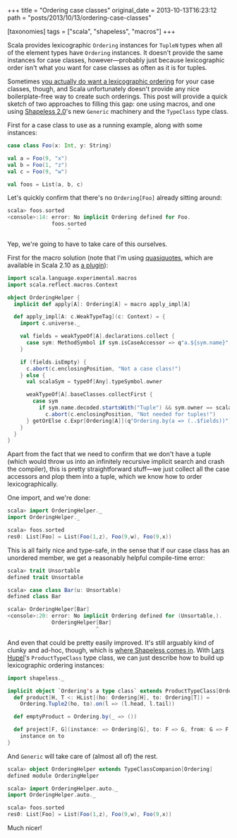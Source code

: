 +++
title = "Ordering case classes"
original_date = 2013-10-13T16:23:12
path = "posts/2013/10/13/ordering-case-classes"

[taxonomies]
tags = ["scala", "shapeless", "macros"]
+++

Scala provides lexicographic `Ordering` instances for
`TupleN` types when all of the element types have `Ordering` instances.
It doesn't provide the same instances for case classes, however—probably
just because lexicographic order isn't what you want for case classes as
often as it is for tuples.

Sometimes [you actually do want a lexicographic ordering](https://stackoverflow.com/q/19345030/334519)
for your case classes, though, and Scala unfortunately doesn't provide any nice
boilerplate-free way to create such orderings. This post will provide a
quick sketch of two approaches to filling this gap: one using macros, and
one using [Shapeless 2.0](https://github.com/milessabin/shapeless)'s new `Generic` machinery
and the `TypeClass` type class.

First for a case class to use as a running example, along with some instances:

``` scala
case class Foo(x: Int, y: String)

val a = Foo(9, "x")
val b = Foo(1, "z")
val c = Foo(9, "w")

val foos = List(a, b, c)
```

Let's quickly confirm that there's no `Ordering[Foo]` already sitting around:

``` scala
scala> foos.sorted
<console>:14: error: No implicit Ordering defined for Foo.
              foos.sorted
                   ^
```

Yep, we're going to have to take care of this ourselves.

<!-- more -->

First for the macro solution (note that I'm using [quasiquotes](https://meta.plasm.us/posts/2013/09/06/quasiquotes-for-multiple-parameter-lists/),
which are available in Scala 2.10 as [a plugin](http://docs.scala-lang.org/overviews/macros/paradise.html)):

``` scala
import scala.language.experimental.macros
import scala.reflect.macros.Context

object OrderingHelper {
  implicit def apply[A]: Ordering[A] = macro apply_impl[A]

  def apply_impl[A: c.WeakTypeTag](c: Context) = {
    import c.universe._

    val fields = weakTypeOf[A].declarations.collect {
      case sym: MethodSymbol if sym.isCaseAccessor => q"a.${sym.name}"
    }

    if (fields.isEmpty) {
      c.abort(c.enclosingPosition, "Not a case class!")
    } else {
      val scalaSym = typeOf[Any].typeSymbol.owner

      weakTypeOf[A].baseClasses.collectFirst {
        case sym
          if sym.name.decoded.startsWith("Tuple") && sym.owner == scalaSym =>
            c.abort(c.enclosingPosition, "Not needed for tuples!")
      } getOrElse c.Expr[Ordering[A]](q"Ordering.by(a => (..$fields))")
    }
  }
}
```

Apart from the fact that we need to confirm that we don't have a tuple (which
would throw us into an infinitely recursive implicit search and crash the compiler),
this is pretty straightforward stuff—we just collect all the case accessors
and plop them into a tuple, which we know how to order lexicographically.

One import, and we're done:

``` scala
scala> import OrderingHelper._
import OrderingHelper._

scala> foos.sorted
res0: List[Foo] = List(Foo(1,z), Foo(9,w), Foo(9,x))
```

This is all fairly nice and type-safe, in the sense that if our case class
has an unordered member, we get a reasonably helpful compile-time error:

``` scala
scala> trait Unsortable
defined trait Unsortable

scala> case class Bar(u: Unsortable)
defined class Bar

scala> OrderingHelper[Bar]
<console>:20: error: No implicit Ordering defined for (Unsortable,).
              OrderingHelper[Bar]
                            ^
```

And even that could be pretty easily improved. It's still arguably kind
of clunky and ad-hoc, though, which is [where Shapeless comes in](https://twitter.com/milessabin/status/389444004393541632). With
[Lars Hupel](https://twitter.com/larsr_h)'s `ProductTypeClass` type class, we
can just describe how to build up lexicographic ordering instances:

``` scala
import shapeless._

implicit object `Ordering's a type class` extends ProductTypeClass[Ordering] {
  def product[H, T <: HList](ho: Ordering[H], to: Ordering[T]) =
    Ordering.Tuple2(ho, to).on(l => (l.head, l.tail))

  def emptyProduct = Ordering.by(_ => ())

  def project[F, G](instance: => Ordering[G], to: F => G, from: G => F) =
    instance on to
}
```

And `Generic` will take care of (almost all of) the rest.

``` scala
scala> object OrderingHelper extends TypeClassCompanion[Ordering]
defined module OrderingHelper

scala> import OrderingHelper.auto._
import OrderingHelper.auto._

scala> foos.sorted
res0: List[Foo] = List(Foo(1,z), Foo(9,w), Foo(9,x))
```

Much nicer!

